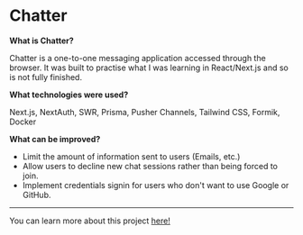 # Chatter

**What is Chatter?**

Chatter is a one-to-one messaging application accessed through the browser. It was built to practise what I was learning in React/Next.js and so is not fully finished.

**What technologies were used?**

Next.js, NextAuth, SWR, Prisma, Pusher Channels, Tailwind CSS, Formik, Docker

**What can be improved?**
+ Limit the amount of information sent to users (Emails, etc.)
+ Allow users to decline new chat sessions rather than being forced to join.
+ Implement credentials signin for users who don't want to use Google or GitHub.

___
You can learn more about this project [here!](https://www.jamesmulvaney.co.uk/projects/chatter)

